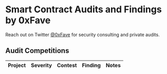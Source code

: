 # Smart Contract Audits and Findings by 0xFave
Reach out on Twitter [@0xFave](https://twitter.com/0xFave) for security consulting and private audits.

## Audit Competitions

| Project | Severity | Contest | Finding | Notes |
| --- | --- | --- | --- | --- |
